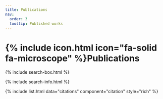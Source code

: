 ```yaml
---
title: Publications
nav:
  order: 3
  tooltip: Published works
---
```


# {% include icon.html icon="fa-solid fa-microscope" %}Publications

{% include search-box.html %}

{% include search-info.html %}

{% include list.html data="citations" component="citation" style="rich" %}
